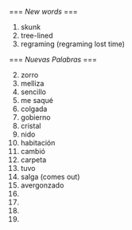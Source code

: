 === *New words* ===

1. skunk
2. tree-lined
3. regraming (regraming lost time)

=== *Nuevas Palabras* ===

2. zorro
3. melliza
4. sencillo
5. me saqué
6. colgada
7. gobierno
8. cristal
9. nido
10. habitación
11. cambió
12. carpeta
13. tuvo
14. salga (comes out)
15. avergonzado
16. 
17. 
18. 
19. 
